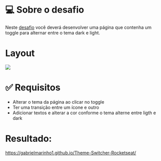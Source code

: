<h1>💻 Sobre o desafio</h1>
<p>Neste <a href="https://efficient-sloth-d85.notion.site/Desafio-Theme-Switcher-dbabdf77f70d43298df382c8e805fc13">desafio</a> você deverá desenvolver uma página que contenha um toggle para alternar entre o tema dark e light.</p>
<h1>Layout</h1>
<img src="https://s3.us-west-2.amazonaws.com/secure.notion-static.com/05e26857-0024-4c00-8c79-1f802ac2503a/preview.gif?X-Amz-Algorithm=AWS4-HMAC-SHA256&X-Amz-Content-Sha256=UNSIGNED-PAYLOAD&X-Amz-Credential=AKIAT73L2G45EIPT3X45%2F20220914%2Fus-west-2%2Fs3%2Faws4_request&X-Amz-Date=20220914T193130Z&X-Amz-Expires=86400&X-Amz-Signature=a5ec3dc745f6fea6392002adb0f2f0a4fcf281d30bbaf039ff1e61701244aa52&X-Amz-SignedHeaders=host&x-id=GetObject">
<h1>✅ Requisitos</h1>
<ul>
<li>Alterar o tema da página ao clicar no toggle</li>
<li>Ter uma transição entre um ícone e outro</li>
<li>Adicionar textos e alterar a cor conforme o tema alterne entre ligth e dark</li>
</ul>
<h1>Resultado:</h1>
<a href="https://gabrielmarinho1.github.io/Theme-Switcher-Rocketseat/">https://gabrielmarinho1.github.io/Theme-Switcher-Rocketseat/</a>
